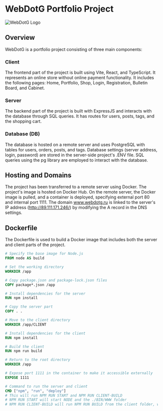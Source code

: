 # WebDotG Portfolio Project

![WebDotG Logo](URL_TO_YOUR_LOGO)

## Overview

WebDotG is a portfolio project consisting of three main components:

### Client

The frontend part of the project is built using Vite, React, and TypeScript. It represents an online store without online payment functionality. It includes the following pages: Home, Portfolio, Shop, Login, Registration, Bulletin Board, and Cabinet.

### Server

The backend part of the project is built with ExpressJS and interacts with the database through SQL queries. It has routes for users, posts, tags, and the shopping cart.

### Database (DB)

The database is hosted on a remote server and uses PostgreSQL with tables for users, orders, posts, and tags. Database settings (server address, login, password) are stored in the server-side project's .ENV file. SQL queries using the pg library are employed to interact with the database.

## Hosting and Domains

The project has been transferred to a remote server using Docker. The project's image is hosted on Docker Hub. On the remote server, the Docker image is pulled, and a container is deployed, specifying external port 80 and internal port 1111. The domain www.webdotg.ru is linked to the server's IP address (http://89.111.171.246/) by modifying the A record in the DNS settings.

## Dockerfile

The Dockerfile is used to build a Docker image that includes both the server and client parts of the project.

```Dockerfile
# Specify the base image for Node.js
FROM node AS build

# Set the working directory
WORKDIR /app

# Copy package.json and package-lock.json files
COPY package*.json /app

# Install dependencies for the server
RUN npm install

# Copy the server part
COPY . .

# Move to the client directory
WORKDIR /app/CLIENT

# Install dependencies for the client
RUN npm install

# Build the client
RUN npm run build

# Return to the root directory
WORKDIR /app

# Expose port 1111 in the container to make it accessible externally
EXPOSE 1111

# Command to run the server and client
CMD ["npm", "run", "deploy"]
# This will run NPM RUN START and NPM RUN CLIENT-BUILD
# NPM RUN START will start NODE and the ./BIN/WWW folder
# NPM RUN CLIENT-BUILD will run NPM RUN BUILD from the client folder, which will execute TSC && VITE BUILD
